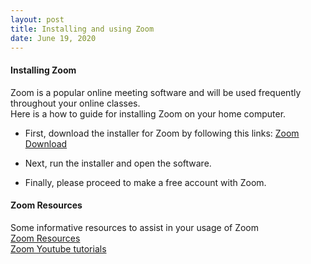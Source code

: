 ```yaml
---
layout: post
title: Installing and using Zoom   
date: June 19, 2020
--- 
```


#### **Installing Zoom**

Zoom is a popular online meeting software and will be used frequently throughout your online classes.  
Here is a how to guide for installing Zoom on your home computer.

* First, download the installer for Zoom by following this links: [Zoom Download](https://zoom.us/download)

* Next, run the installer and open the software. 

* Finally, please proceed to make a free account with Zoom. 

#### **Zoom Resources**

Some informative resources to assist in your usage of Zoom   
[Zoom Resources](https://zoom.us/resources)   
[Zoom Youtube tutorials](https://www.youtube.com/playlist?list=PLKpRxBfeD1kEM_I1lId3N_Xl77fKDzSXe)